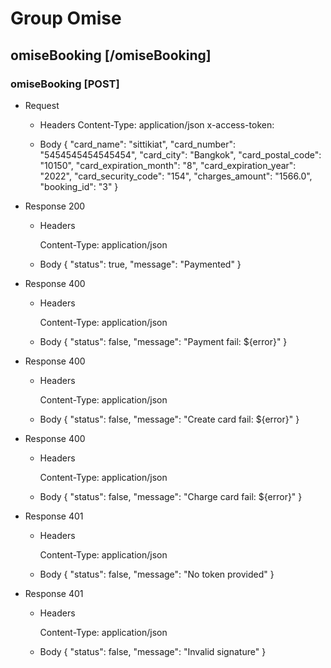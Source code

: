 # Group Omise

## omiseBooking [/omiseBooking]

### omiseBooking [POST]

+ Request
    + Headers
        Content-Type: application/json
        x-access-token: <token>

    + Body
        {
            "card_name": "sittikiat",
            "card_number": "5454545454545454",
            "card_city": "Bangkok",
            "card_postal_code": "10150",
            "card_expiration_month": "8",
            "card_expiration_year": "2022",
            "card_security_code": "154",
            "charges_amount": "1566.0",
            "booking_id": "3"
        }


+ Response 200
    + Headers

        Content-Type: application/json


    + Body
        {
            "status": true,
            "message": "Paymented"
        }

+ Response 400

    + Headers

        Content-Type: application/json

    + Body
        {
            "status": false,
            "message": "Payment fail: ${error}"
        }

+ Response 400

    + Headers

        Content-Type: application/json

    + Body
        {
            "status": false,
            "message": "Create card fail: ${error}"
        }

+ Response 400

    + Headers

        Content-Type: application/json

    + Body
        {
            "status": false,
            "message": "Charge card fail: ${error}"
        }

+ Response 401

    + Headers

        Content-Type: application/json

    + Body
        {
            "status": false,
            "message": "No token provided"
        }

+ Response 401

    + Headers

        Content-Type: application/json

    + Body
        {
            "status": false,
            "message": "Invalid signature"
        }
